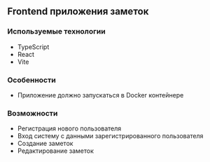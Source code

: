 ## Frontend приложения заметок

### Используемые технологии
- TypeScript
- React
- Vite

### Особенности
- Приложение должно запускаться в Docker контейнере

### Возможности

- Регистрация нового пользователя
- Вход систему с данными зарегистрированного пользователя
- Создание заметок
- Редактирование заметок